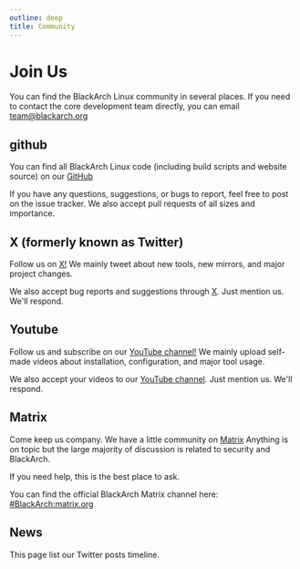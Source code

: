 ```yaml
---
outline: deep
title: Community
---
```


# Join Us

You can find the BlackArch Linux community in several places. If you need to contact the core development team directly, you can email <a href="mailto:team@blackarch.org">team@blackarch.org</a>

## github

You can find all BlackArch Linux code (including build scripts and website source) on our <a href="https://github.com/BlackArch">GitHub</a>

If you have any questions, suggestions, or bugs to report, feel free to post on the issue tracker. We also accept pull requests of all sizes and importance.

## X (formerly known as Twitter)

Follow us on <a href="https://x.com/BlackArchLinux">X!</a> We mainly tweet about new tools, new mirrors, and major project changes.

We also accept bug reports and suggestions through <a href="https://x.com/BlackArchLinux">X</a>. Just mention us. We'll respond.

## Youtube

Follow us and subscribe on our <a href="https://www.youtube.com/channel/UChw5hByy70ey2F7QeLEGICQ">YouTube channel!</a> We mainly upload self-made videos about installation, configuration, and major tool usage.

We also accept your videos to our <a href="https://www.youtube.com/channel/UChw5hByy70ey2F7QeLEGICQ">YouTube channel</a>. Just mention us. We'll respond.

## Matrix

Come keep us company. We have a little community on <a href="https://matrix.to/#/#BlackArch:matrix.org">Matrix</a> Anything is on topic but the large majority of discussion is related to security and BlackArch.

If you need help, this is the best place to ask.

You can find the official BlackArch Matrix channel here: <a href="https://matrix.to/#/#BlackArch:matrix.org">#BlackArch:matrix.org</a>

## News

This page list our Twitter posts timeline.
